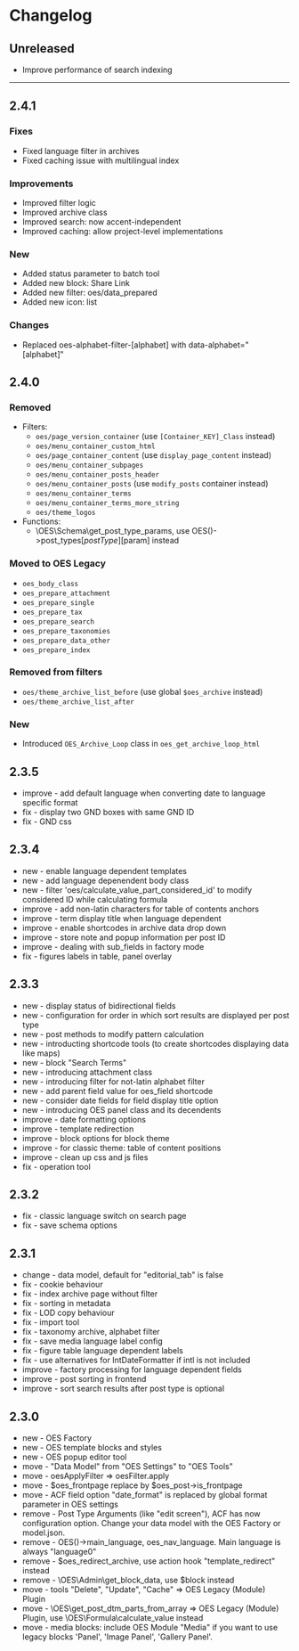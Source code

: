 
# Changelog

## Unreleased
- Improve performance of search indexing

---

## 2.4.1
### Fixes
- Fixed language filter in archives
- Fixed caching issue with multilingual index

### Improvements
- Improved filter logic
- Improved archive class
- Improved search: now accent-independent
- Improved caching: allow project-level implementations

### New
- Added status parameter to batch tool
- Added new block: Share Link
- Added new filter: oes/data_prepared
- Added new icon: list

### Changes
- Replaced oes-alphabet-filter-[alphabet] with data-alphabet="[alphabet]"

## 2.4.0
### Removed
- Filters:
    - `oes/page_version_container` (use `[Container_KEY]_Class` instead)
    - `oes/menu_container_custom_html`
    - `oes/page_container_content` (use `display_page_content` instead)
    - `oes/menu_container_subpages`
    - `oes/menu_container_posts_header`
    - `oes/menu_container_posts` (use `modify_posts` container instead)
    - `oes/menu_container_terms`
    - `oes/menu_container_terms_more_string`
    - `oes/theme_logos`
- Functions:
    - \OES\Schema\get_post_type_params, use OES()->post_types[$postType][$param] instead

### Moved to OES Legacy
- `oes_body_class`
- `oes_prepare_attachment`
- `oes_prepare_single`
- `oes_prepare_tax`
- `oes_prepare_search`
- `oes_prepare_taxonomies`
- `oes_prepare_data_other`
- `oes_prepare_index`

### Removed from filters
- `oes/theme_archive_list_before` (use global `$oes_archive` instead)
- `oes/theme_archive_list_after`

### New
- Introduced `OES_Archive_Loop` class in `oes_get_archive_loop_html`

## 2.3.5
* improve - add default language when converting date to language specific format
* fix - display two GND boxes with same GND ID
* fix - GND css

## 2.3.4
* new - enable language dependent templates
* new - add language depenendent body class
* new - filter 'oes/calculate_value_part_considered_id' to modify considered ID while calculating formula
* improve - add non-latin characters for table of contents anchors
* improve - term display title when language dependent
* improve - enable shortcodes in archive data drop down
* improve - store note and popup information per post ID
* improve - dealing with sub_fields in factory mode
* fix - figures labels in table, panel overlay

## 2.3.3
* new - display status of bidirectional fields
* new - configuration for order in which sort results are displayed per post type
* new - post methods to modify pattern calculation
* new - introducting shortcode tools (to create shortcodes displaying data like maps)
* new - block "Search Terms"
* new - introducing attachment class
* new - introducing filter for not-latin alphabet filter
* new - add parent field value for oes_field shortcode
* new - consider date fields for field display title option
* new - introducing OES panel class and its decendents
* improve - date formatting options
* improve - template redirection
* improve - block options for block theme
* improve - for classic theme: table of content positions
* improve - clean up css and js files
* fix - operation tool

## 2.3.2
* fix - classic language switch on search page
* fix - save schema options

## 2.3.1
* change - data model, default for "editorial_tab" is false
* fix - cookie behaviour
* fix - index archive page without filter
* fix - sorting in metadata
* fix - LOD copy behaviour
* fix - import tool
* fix - taxonomy archive, alphabet filter
* fix - save media language label config
* fix - figure table language dependent labels
* fix - use alternatives for IntDateFormatter if intl is not included
* improve - factory processing for language dependent fields
* improve - post sorting in frontend
* improve - sort search results after post type is optional

## 2.3.0
* new - OES Factory
* new - OES template blocks and styles
* new - OES popup editor tool
* move - "Data Model" from "OES Settings" to "OES Tools"
* move - oesApplyFilter => oesFilter.apply
* move - $oes_frontpage replace by $oes_post->is_frontpage
* move - ACF field option "date_format" is replaced by global format parameter in OES settings
* remove - Post Type Arguments (like "edit screen"), ACF has now configuration option. Change your data model with the OES Factory or model.json.
* remove - OES()->main_language, oes_nav_language. Main language is always "language0"
* remove - $oes_redirect_archive, use action hook "template_redirect" instead
* remove - \OES\Admin\get_block_data, use $block instead
* move - tools "Delete", "Update", "Cache" => OES Legacy (Module) Plugin
* move - \OES\get_post_dtm_parts_from_array => OES Legacy (Module) Plugin, use \OES\Formula\calculate_value instead
* move - media blocks: include OES Module "Media" if you want to use legacy blocks 'Panel', 'Image Panel', 'Gallery Panel'.
